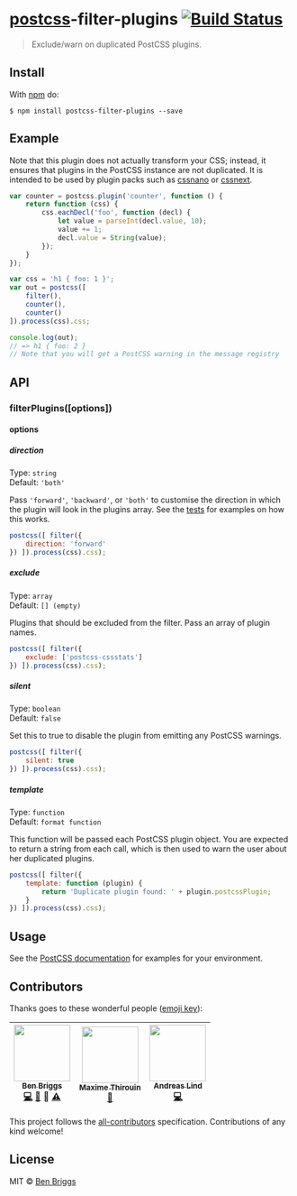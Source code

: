 # [postcss][postcss]-filter-plugins [![Build Status](https://travis-ci.org/postcss/postcss-filter-plugins.svg?branch=master)][ci]

> Exclude/warn on duplicated PostCSS plugins.

## Install

With [npm](https://npmjs.org/package/postcss-filter-plugins) do:

```console
$ npm install postcss-filter-plugins --save
```

## Example

Note that this plugin does not actually transform your CSS; instead, it ensures
that plugins in the PostCSS instance are not duplicated. It is intended to be
used by plugin packs such as [cssnano] or [cssnext].

```js
var counter = postcss.plugin('counter', function () {
    return function (css) {
        css.eachDecl('foo', function (decl) {
            let value = parseInt(decl.value, 10);
            value += 1;
            decl.value = String(value);
        });
    }
});

var css = 'h1 { foo: 1 }';
var out = postcss([
    filter(),
    counter(),
    counter()
]).process(css).css;

console.log(out);
// => h1 { foo: 2 }
// Note that you will get a PostCSS warning in the message registry
```

## API

### filterPlugins([options])

#### options

##### direction

Type: `string`  
Default: `'both'`

Pass `'forward'`, `'backward'`, or `'both'` to customise the direction in which the
plugin will look in the plugins array. See the [tests] for examples on how this
works.

```js
postcss([ filter({
    direction: 'forward'
}) ]).process(css).css);
```

##### exclude

Type: `array`  
Default: `[] (empty)`

Plugins that should be excluded from the filter. Pass an array of plugin names.

```js
postcss([ filter({
    exclude: ['postcss-cssstats']
}) ]).process(css).css);
```

##### silent

Type: `boolean`  
Default: `false`

Set this to true to disable the plugin from emitting any PostCSS warnings.

```js
postcss([ filter({
    silent: true
}) ]).process(css).css);
```

##### template

Type: `function`  
Default: `format function`

This function will be passed each PostCSS plugin object. You are expected to
return a string from each call, which is then used to warn the user about her
duplicated plugins.

```js
postcss([ filter({
    template: function (plugin) {
        return 'Duplicate plugin found: ' + plugin.postcssPlugin;
    }
}) ]).process(css).css);
```

## Usage

See the [PostCSS documentation](https://github.com/postcss/postcss#usage) for
examples for your environment.

## Contributors

Thanks goes to these wonderful people ([emoji key](https://github.com/kentcdodds/all-contributors#emoji-key)):

<!-- ALL-CONTRIBUTORS-LIST:START - Do not remove or modify this section -->
| [<img src="https://avatars.githubusercontent.com/u/1282980?v=3" width="100px;"/><br /><sub>Ben Briggs</sub>](http://beneb.info)<br />[💻](https://github.com/postcss/postcss-filter-plugins/commits?author=ben-eb) [📖](https://github.com/postcss/postcss-filter-plugins/commits?author=ben-eb) 👀 [⚠️](https://github.com/postcss/postcss-filter-plugins/commits?author=ben-eb) | [<img src="https://avatars.githubusercontent.com/u/157534?v=3" width="100px;"/><br /><sub>Maxime Thirouin</sub>](https://moox.io/)<br />[📖](https://github.com/postcss/postcss-filter-plugins/commits?author=MoOx) | [<img src="https://avatars.githubusercontent.com/u/373545?v=3" width="100px;"/><br /><sub>Andreas Lind</sub>](https://github.com/papandreou)<br />[💻](https://github.com/postcss/postcss-filter-plugins/commits?author=papandreou) |
| :---: | :---: | :---: |
<!-- ALL-CONTRIBUTORS-LIST:END -->

This project follows the [all-contributors](https://github.com/kentcdodds/all-contributors) specification.
Contributions of any kind welcome!


## License

MIT © [Ben Briggs](http://beneb.info)

[ci]:      https://travis-ci.org/postcss/postcss-filter-plugins
[cssnano]: http://cssnano.co
[cssnext]: http://cssnext.io
[postcss]: https://github.com/postcss/postcss
[tests]:   src/__tests__
